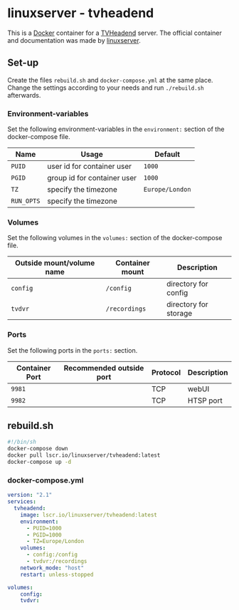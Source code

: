 # linuxserver - tvheadend

This is a [Docker](/wiki/docker.md) container for a [TVHeadend](../tvheadend.md)
server.
The official container and documentation was made by
[linuxserver](https://hub.docker.com/r/linuxserver/tvheadend).

## Set-up

Create the files `rebuild.sh` and `docker-compose.yml` at the same place.
Change the settings according to your needs and run `./rebuild.sh` afterwards.

### Environment-variables

Set the following environment-variables in the `environment:` section of the
docker-compose file.

| Name                  | Usage                       | Default                 |
| --------------------- | --------------------------- | ----------------------- |
| `PUID`                | user id for container user  | `1000`                  |
| `PGID`                | group id for container user | `1000`                  |
| `TZ`                  | specify the timezone        | `Europe/London`         |
| `RUN_OPTS`          | specify the timezone          | ` `                     |

### Volumes

Set the following volumes in the `volumes:` section of the docker-compose file.

| Outside mount/volume name | Container mount | Description                       |
| ------------------------- | --------------- | --------------------------------- |
| `config`                  | `/config`       | directory for config              |
| `tvdvr`                   | `/recordings`   | directory for storage             |

### Ports

Set the following ports in the `ports:` section.

| Container Port | Recommended outside port | Protocol | Description  |
| -------------- | ------------------------ | -------- | ------------ |
| `9981`         | ` `                      | TCP      | webUI        |
| `9982`         | ` `                      | TCP      | HTSP port    |

## rebuild.sh

```sh
#!/bin/sh
docker-compose down
docker pull lscr.io/linuxserver/tvheadend:latest
docker-compose up -d
```

### docker-compose.yml

```yml
version: "2.1"
services:
  tvheadend:
    image: lscr.io/linuxserver/tvheadend:latest
    environment:
      - PUID=1000
      - PGID=1000
      - TZ=Europe/London
    volumes:
      - config:/config
      - tvdvr:/recordings
    network_mode: "host"
    restart: unless-stopped

volumes:
    config:
    tvdvr:
```
